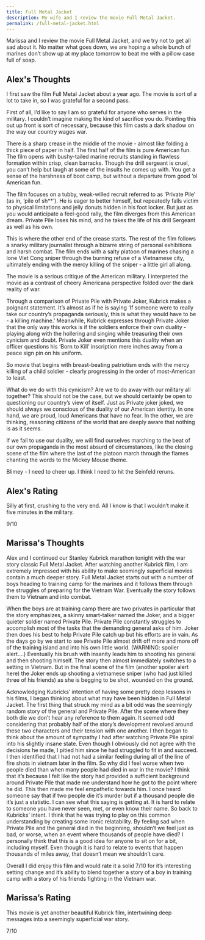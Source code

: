 ```yaml
---
title: Full Metal Jacket
description: My wife and I review the movie Full Metal Jacket.
permalink: /full-metal-jacket.html
---
```


Marissa and I review the movie Full Metal Jacket, and we try not to
get all sad about it. No matter what goes down, we are hoping a whole
bunch of marines don’t show up at my place tomorrow to beat me with a
pillow case full of soap.

## Alex's Thoughts

I first saw the film Full Metal Jacket about a year ago. The movie is
sort of a lot to take in, so I was grateful for a second pass.

First of all, I’d like to say I am so grateful for anyone who serves
in the military. I couldn’t imagine making the kind of sacrifice you
do. Pointing this out up front is sort of necessary, because this film
casts a dark shadow on the way our country wages war.

There is a sharp crease in the middle of the movie - almost like
folding a thick piece of paper in half. The first half of the film is
pure American fun. The film opens with bushy-tailed marine recruits
standing in flawless formation within crisp, clean barracks. Though
the drill sergeant is cruel, you can’t help but laugh at some of the
insults he comes up with. You get a sense of the harshness of boot
camp, but without a departure from good ‘ol American fun.

The film focuses on a tubby, weak-willed recruit referred to as
‘Private Pile’ (as in, ‘pile of sh**’). He is eager to better himself,
but repeatedly falls victim to physical limitations and jelly donuts
hidden in his foot locker. But just as you would anticipate a
feel-good rally, the film diverges from this American dream. Private
Pile loses his mind, and he takes the life of his drill Sergeant as
well as his own.

This is where the other end of the crease starts. The rest of the film
follows a snarky military journalist through a bizarre string of
personal exhibitions and harsh combat. The film ends with a salty
platoon of marines chasing a lone Viet Cong sniper through the burning
refuse of a Vietnamese city, ultimately ending with the mercy killing
of the sniper - a little girl all along.

The movie is a serious critique of the American military. I
interpreted the movie as a contrast of cheery Americana perspective
folded over the dark reality of war.

Through a comparison of Private Pile with Private Joker, Kubrick makes
a poignant statement. It’s almost as if he is saying ‘If someone were
to really take our country’s propaganda seriously, this is what they
would have to be - a killing machine.’ Meanwhile, Kubrick expresses
through Private Joker that the only way this works is if the soldiers
enforce their own duality - playing along with the hollering and
singing while treasuring their own cynicism and doubt. Private Joker
even mentions this duality when an officer questions his ‘Born to
Kill’ inscription mere inches away from a peace sign pin on his
uniform.

So movie that begins with breast-beating patriotism ends with the
mercy killing of a child soldier - clearly progressing in the order of
most-American to least.

What do we do with this cynicism? Are we to do away with our military
all together? This should not be the case, but we should certainly be
open to questioning our country’s view of itself. Just as Private
joker joked, we should always we conscious of the duality of our
American identity. In one hand, we are proud, loud Americans that have
no fear. In the other, we are thinking, reasoning citizens of the
world that are deeply aware that nothing is as it seems.

If we fail to use our duality, we will find ourselves marching to the
beat of our own propaganda in the most absurd of circumstances, like
the closing scene of the film where the last of the platoon march
through the flames chanting the words to the Mickey Mouse theme.

Blimey - I need to cheer up. I think I need to hit the Seinfeld
reruns.

## Alex's Rating

Silly at first, crushing to the very end. All I know is that I
wouldn’t make it five minutes in the military.

9/10

## Marissa's Thoughts

Alex and I continued our Stanley Kubrick marathon tonight with the war
story classic Full Metal Jacket. After watching another Kubrick film,
I am extremely impressed with his ability to make seemingly
superficial movies contain a much deeper story. Full Metal Jacket
starts out with a number of boys heading to training camp for the
marines and it follows them through the struggles of preparing for the
Vietnam War. Eventually the story follows them to Vietnam and into
combat.

When the boys are at training camp there are two privates in
particular that the story emphasizes, a skinny smart-talker named the
Joker, and a bigger quieter soldier named Private Pile. Private Pile
constantly struggles to accomplish most of the tasks that the
demanding general asks of him. Joker then does his best to help
Private Pile catch up but his efforts are in vain. As the days go by
we start to see Private Pile almost drift off more and more off of the
training island and into his own little world. (WARNING: spoiler
alert….) Eventually his brush with insanity leads him to shooting his
general and then shooting himself. The story then almost immediately
switches to a setting in Vietnam. But in the final scene of the film
(another spoiler alert here) the Joker ends up shooting a vietnamese
sniper (who had just killed three of his friends) as she is begging to
be shot, wounded on the ground.

Acknowledging Kubricks’ intention of having some pretty deep lessons
in his films, I began thinking about what may have been hidden in Full
Metal Jacket. The first thing that struck my mind as a bit odd was the
seemingly random story of the general and Private Pile. After the
scene where they both die we don’t hear any reference to them
again. It seemed odd considering that probably half of the story’s
development revolved around these two characters and their tension
with one another. I then began to think about the amount of sympathy I
had after watching Private Pile spiral into his slightly insane
state. Even though I obviously did not agree with the decisions he
made, I pitied him since he had struggled to fit in and succeed. I
then identified that I had not had a similar feeling during all of the
line of fire shots in vietnam later in the film. So why did I feel
worse when two people died than when many people had died in war in
the movie? I think that it’s because I felt like the story had
provided a sufficient background around Private Pile that made me
understand how he got to the point where he did. This then made me
feel empathetic towards him. I once heard someone say that if two
people die it’s murder but if a thousand people die it’s just a
statistic. I can see what this saying is getting at. It is hard to
relate to someone you have never seen, met, or even know their
name. So back to Kubricks’ intent. I think that he was trying to play
on this common understanding by creating some ironic relatability. By
feeling sad when Private Pile and the general died in the beginning,
shouldn’t we feel just as bad, or worse, when an event where thousands
of people have died? I personally think that this is a good idea for
anyone to sit on for a bit, including myself. Even though it is hard
to relate to events that happen thousands of miles away, that doesn’t
mean we shouldn’t care.

Overall I did enjoy this film and would rate it a solid 7/10 for it’s
interesting setting change and it’s ability to blend together a story
of a boy in training camp with a story of his friends fighting in the
Vietnam war.

## Marissa’s Rating

This movie is yet another beautiful Kubrick film, intertwining deep
messages into a seemingly superficial war story.

7/10

